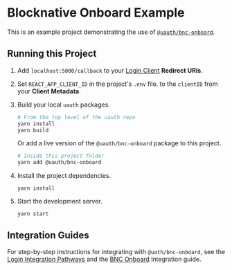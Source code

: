 # Blocknative Onboard Example

This is an example project demonstrating the use of [`@uauth/bnc-onboard`](../../packages/bnc-onboard/).

## Running this Project

1. Add `localhost:5000/callback` to your [Login Client](https://dashboard.auth.unstoppabledomains.com/) **Redirect URIs**.

2. Set `REACT_APP_CLIENT_ID` in the project's `.env` file. to the `clientID` from your **Client Metadata**.

3. Build your local `uauth` packages.
    ```sh
    # From the top level of the uauth repo
    yarn install
    yarn build
    ```    
    Or add a live version of the `@uauth/bnc-onboard` package to this project.
    ```sh
    # Inside this project folder
    yarn add @uauth/bnc-onboard
    ```
    
4. Install the project dependencies.
    ```shell
    yarn install
    ```

4. Start the development server.
    ```shell
    yarn start
    ```

## Integration Guides

For step-by-step instructions for integrating with `@uath/bnc-onboard`, see the [Login Integration Pathways](https://docs.unstoppabledomains.com/login-with-unstoppable/get-started-login/integration-pathways/) and the [BNC Onboard](https://docs.unstoppabledomains.com/login-with-unstoppable/login-integration-guides/bnc-onboard-guide/) integration guide.
